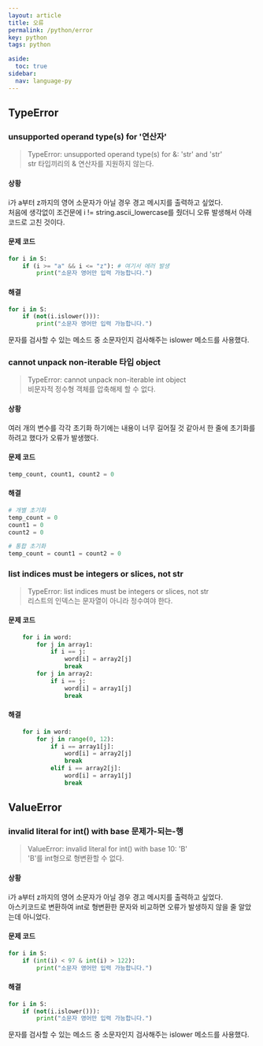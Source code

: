 ```yaml
---
layout: article
title: 오류
permalink: /python/error
key: python
tags: python

aside:
  toc: true
sidebar:
  nav: language-py
---
```

<!--more-->
## TypeError  
### unsupported operand type(s) for '연산자'  
> TypeError: unsupported operand type(s) for &: 'str' and 'str'  
str 타입끼리의 & 연산자를 지원하지 않는다.  

#### 상황
i가 a부터 z까지의 영어 소문자가 아닐 경우 경고 메시지를 출력하고 싶었다.  
처음에 생각없이 조건문에 i != string.ascii_lowercase를 줬더니 오류 발생해서 아래 코드로 고친 것이다.  

#### 문제 코드
```python
for i in S:
    if (i >= "a" && i <= "z"): # 여기서 에러 발생
        print("소문자 영어만 입력 가능합니다.")
```

#### 해결  
```python
for i in S:
    if (not(i.islower())):
        print("소문자 영어만 입력 가능합니다.")
```  
문자를 검사할 수 있는 메소드 중 소문자인지 검사해주는 islower 메소드를 사용했다.

### cannot unpack non-iterable 타입 object  
> TypeError: cannot unpack non-iterable int object  
비문자적 정수형 객체를 압축해제 할 수 없다.  

#### 상황  
여러 개의 변수를 각각 초기화 하기에는 내용이 너무 길어질 것 같아서 한 줄에 초기화를 하려고 했다가 오류가 발생했다.  

#### 문제 코드  
```python
temp_count, count1, count2 = 0
```  

#### 해결  
```python
# 개별 초기화
temp_count = 0
count1 = 0
count2 = 0

# 통합 초기화
temp_count = count1 = count2 = 0
``` 

### list indices must be integers or slices, not str  
> TypeError: list indices must be integers or slices, not str  
리스트의 인덱스는 문자열이 아니라 정수여야 한다.  

#### 문제 코드  
```python
    for i in word:
        for j in array1:
            if i == j:
                word[i] = array2[j]
                break
        for j in array2:
            if i == j:
                word[i] = array1[j]
                break
```  

#### 해결  
```python
    for i in word:
        for j in range(0, 12):
            if i == array1[j]:
                word[i] = array2[j]
                break
            elif i == array2[j]:
                word[i] = array1[j]
                break
```  

## ValueError  
### invalid literal for int() with base 문제가-되는-행  
> ValueError: invalid literal for int() with base 10: 'B'  
'B'를 int형으로 형변환할 수 없다.  

#### 상황  
i가 a부터 z까지의 영어 소문자가 아닐 경우 경고 메시지를 출력하고 싶었다.  
아스키코드로 변환하여 int로 형변환한 문자와 비교하면 오류가 발생하지 않을 줄 알았는데 아니었다.  

#### 문제 코드
```python
for i in S:
    if (int(i) < 97 & int(i) > 122):
        print("소문자 영어만 입력 가능합니다.")
```  

#### 해결  
```python
for i in S:
    if (not(i.islower())):
        print("소문자 영어만 입력 가능합니다.")
```  
문자를 검사할 수 있는 메소드 중 소문자인지 검사해주는 islower 메소드를 사용했다.
